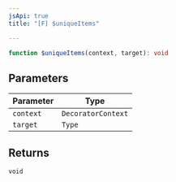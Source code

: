 ```yaml
---
jsApi: true
title: "[F] $uniqueItems"

---
```

```ts
function $uniqueItems(context, target): void
```

## Parameters

| Parameter | Type |
| ------ | ------ |
| `context` | `DecoratorContext` |
| `target` | `Type` |

## Returns

`void`
